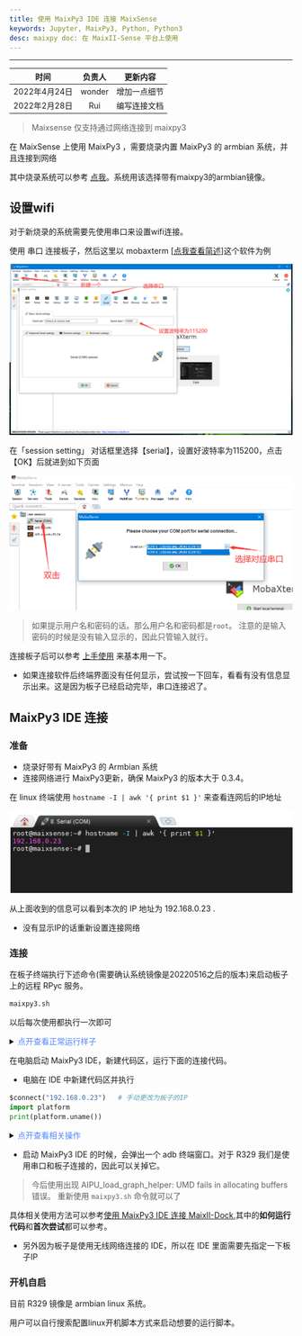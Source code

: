 ```yaml
---
title: 使用 MaixPy3 IDE 连接 MaixSense
keywords: Jupyter, MaixPy3, Python, Python3
desc: maixpy doc: 在 MaixII-Sense 平台上使用
---
```


---

|     时间      | 负责人 |   更新内容   |
| :-----------: | :----: | :----------: |
| 2022年4月24日 | wonder | 增加一点细节 |
| 2022年2月28日 |  Rui   | 编写连接文档 |

> Maixsense 仅支持通过网络连接到 maixpy3

在 MaixSense 上使用 MaixPy3 ，需要烧录内置 MaixPy3 的 armbian 系统，并且连接到网络

其中烧录系统可以参考 [点我](./../../../../hardware/zh/maixII/M2A/flash_system.md)。系统用该选择带有maixpy3的armbian镜像。

## 设置wifi

对于新烧录的系统需要先使用串口来设置wifi连接。

使用 串口 连接板子，然后这里以 mobaxterm [[点我查看简述](./../../../../hardware/zh/maixII/M2/tools/mobaxterm.md)]这个软件为例

![](./assets/mobaxterm-serial-4.png)

在「session setting」 对话框里选择【serial】，设置好波特率为115200，点击【OK】后就进到如下页面

![](./assets/mobaxterm-serial-5.png)

> 如果提示用户名和密码的话。那么用户名和密码都是`root`。
> 注意的是输入密码的时候是没有输入显示的，因此只管输入就行。

连接板子后可以参考 [上手使用](./../../../../hardware/zh/maixII/M2A/Usages.md) 来基本用一下。

- 如果连接软件后终端界面没有任何显示，尝试按一下回车，看看有没有信息显示出来。这是因为板子已经启动完毕，串口连接迟了。

## MaixPy3 IDE 连接

### 准备

- 烧录好带有 MaixPy3 的 Armbian 系统
- 连接网络进行 MaixPy3更新，确保 MaixPy3 的版本大于 0.3.4。

在 linux 终端使用 `hostname -I | awk '{ print $1 }'` 来查看连网后的IP地址

![](./assets/maixsense-display-ip.png)

从上面收到的信息可以看到本次的 IP 地址为 192.168.0.23 .

- 没有显示IP的话重新设置连接网络

### 连接

在板子终端执行下述命令(需要确认系统镜像是20220516之后的版本)来启动板子上的远程 RPyc 服务。

```bash
maixpy3.sh
```

以后每次使用都执行一次即可

<details>
  <summary><font color="#4F84FF">点开查看正常运行样子</font></summary>
  <img src="./assets/maixpy3-bash.png">
</details>

在电脑启动 MaixPy3 IDE，新建代码区，运行下面的连接代码。

- 电脑在 IDE 中新建代码区并执行

```python
$connect("192.168.0.23")   # 手动更改为板子的IP
import platform
print(platform.uname())
```

<details>
  <summary><font color="#4F84FF">点开查看相关操作</font></summary>
  <img src="./assets/r329-start/1.jpg">
  <img src="./assets/r329-start/2.jpg">
  <img src="./assets/r329-start/3.jpg">
  <img src="./assets/r329-start/4.jpg">
  <img src="./assets/r329-start/5.jpg">
  <img src="./assets/r329-start/6.jpg">
</details>

- 启动 MaixPy3 IDE 的时候，会弹出一个 adb 终端窗口。对于 R329 我们是使用串口和板子连接的，因此可以关掉它。

> 今后使用出现 AIPU_load_graph_helper: UMD fails in allocating buffers 错误。
> 重新使用 `maixpy3.sh` 命令就可以了

具体相关使用方法可以参考[使用 MaixPy3 IDE 连接 MaixII-Dock](./0.MaixII-Dock.ipynb),其中的**如何运行代码**和**首次尝试**都可以参考。

- 另外因为板子是使用无线网络连接的 IDE，所以在 IDE 里面需要先指定一下板子IP

### 开机自启

目前 R329 镜像是 armbian linux 系统。

用户可以自行搜索配置linux开机脚本方式来启动想要的运行脚本。
